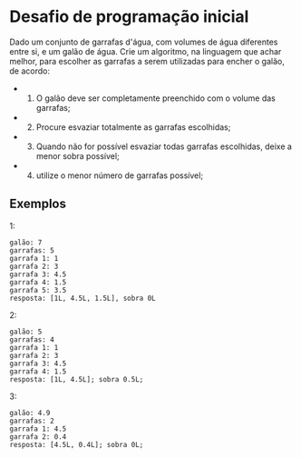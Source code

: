 # Desafio de programação inicial

Dado um conjunto de garrafas d'água, com volumes de água diferentes entre si, e um galão de água.
Crie um algoritmo, na linguagem que achar melhor, para escolher as garrafas a serem utilizadas para encher o galão, de acordo:
- 1) O galão deve ser completamente preenchido com o volume das garrafas;
- 2) Procure esvaziar totalmente as garrafas escolhidas;
- 3) Quando não for possível esvaziar todas garrafas escolhidas, deixe a menor sobra possível;
- 4) utilize o menor número de garrafas possível;

## Exemplos

1:

```
galão: 7
garrafas: 5
garrafa 1: 1
garrafa 2: 3
garrafa 3: 4.5
garrafa 4: 1.5
garrafa 5: 3.5
resposta: [1L, 4.5L, 1.5L], sobra 0L
```

2:

```
galão: 5
garrafas: 4
garrafa 1: 1
garrafa 2: 3
garrafa 3: 4.5
garrafa 4: 1.5
resposta: [1L, 4.5L]; sobra 0.5L;
```

3:

```
galão: 4.9
garrafas: 2
garrafa 1: 4.5
garrafa 2: 0.4
resposta: [4.5L, 0.4L]; sobra 0L;
```